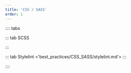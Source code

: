 ```yaml
---
title: 'CSS / SASS'
order: 1
---
```


:::: tabs 

::: tab SCSS
<!-- <'components/buttons/freemarker.md'> -->
:::

::: tab Stylelint
<'best_practices/CSS_SASS/stylelint.md'>
:::

::::